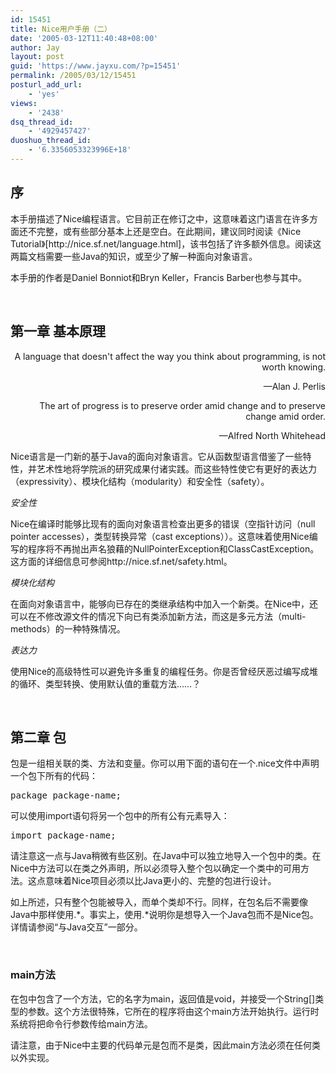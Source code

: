 ```yaml
---
id: 15451
title: Nice用户手册（二）
date: '2005-03-12T11:40:48+08:00'
author: Jay
layout: post
guid: 'https://www.jayxu.com/?p=15451'
permalink: /2005/03/12/15451
posturl_add_url:
    - 'yes'
views:
    - '2438'
dsq_thread_id:
    - '4929457427'
duoshuo_thread_id:
    - '6.3356053323996E+18'
---
```


<h2>序</h2>
本手册描述了Nice编程语言。它目前正在修订之中，这意味着这门语言在许多方面还不完整，或有些部分基本上还是空白。在此期间，建议同时阅读《Nice Tutorial》[http://nice.sf.net/language.html]，该书包括了许多额外信息。阅读这两篇文档需要一些Java的知识，或至少了解一种面向对象语言。

本手册的作者是Daniel Bonniot和Bryn Keller，Francis Barber也参与其中。

&nbsp;
<h2>第一章 基本原理</h2>
<p style="text-align: right;">A language that doesn't affect the way you think about programming, is not worth knowing.</p>
<p style="text-align: right;">—Alan J. Perlis</p>
<p style="text-align: right;">The art of progress is to preserve order amid change and to preserve change amid order.</p>
<p style="text-align: right;">—Alfred North Whitehead</p>
Nice语言是一门新的基于Java的面向对象语言。它从函数型语言借鉴了一些特性，并艺术性地将学院派的研究成果付诸实践。而这些特性使它有更好的表达力（expressivity）、模块化结构（modularity）和安全性（safety）。

<em>安全性</em>

Nice在编译时能够比现有的面向对象语言检查出更多的错误（空指针访问（null pointer accesses），类型转换异常（cast exceptions））。这意味着使用Nice编写的程序将不再抛出声名狼藉的NullPointerException和ClassCastException。这方面的详细信息可参阅http://nice.sf.net/safety.html。

<em>模块化结构</em>

在面向对象语言中，能够向已存在的类继承结构中加入一个新类。在Nice中，还可以在不修改源文件的情况下向已有类添加新方法，而这是多元方法（multi-methods）的一种特殊情况。

<em>表达力</em>

使用Nice的高级特性可以避免许多重复的编程任务。你是否曾经厌恶过编写成堆的循环、类型转换、使用默认值的重载方法……？

&nbsp;
<h2>第二章 包</h2>
包是一组相关联的类、方法和变量。你可以用下面的语句在一个.nice文件中声明一个包下所有的代码：

<pre class="inline:true decode:1 " >package package-name;</pre>

可以使用import语句将另一个包中的所有公有元素导入：

<pre class="inline:true decode:1 " >import package-name;</pre>

请注意这一点与Java稍微有些区别。在Java中可以独立地导入一个包中的类。在Nice中方法可以在类之外声明，所以必须导入整个包以确定一个类中的可用方法。这点意味着Nice项目必须以比Java更小的、完整的包进行设计。

如上所述，只有整个包能被导入，而单个类却不行。同样，在包名后不需要像Java中那样使用.*。事实上，使用.*说明你是想导入一个Java包而不是Nice包。详情请参阅“与Java交互”一部分。

&nbsp;
<h3>main方法</h3>
在包中包含了一个方法，它的名字为main，返回值是void，并接受一个String[]类型的参数。这个方法很特殊，它所在的程序将由这个main方法开始执行。运行时系统将把命令行参数传给main方法。

请注意，由于Nice中主要的代码单元是包而不是类，因此main方法必须在任何类以外实现。